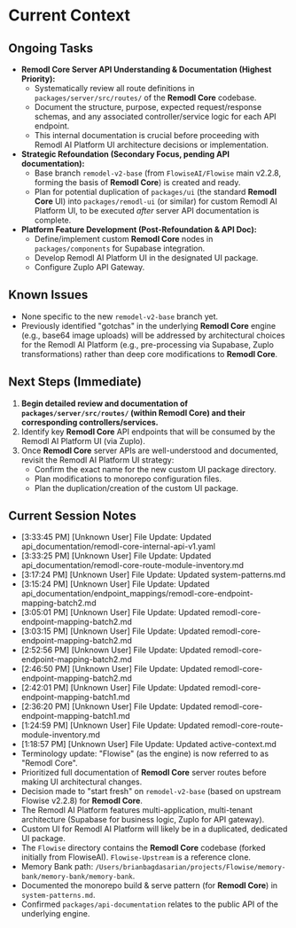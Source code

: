 # Current Context

## Ongoing Tasks
- **Remodl Core Server API Understanding & Documentation (Highest Priority):**
    - Systematically review all route definitions in `packages/server/src/routes/` of the **Remodl Core** codebase.
    - Document the structure, purpose, expected request/response schemas, and any associated controller/service logic for each API endpoint.
    - This internal documentation is crucial before proceeding with Remodl AI Platform UI architecture decisions or implementation.
- **Strategic Refoundation (Secondary Focus, pending API documentation):**
    - Base branch `remodel-v2-base` (from `FlowiseAI/Flowise` main v2.2.8, forming the basis of **Remodl Core**) is created and ready.
    - Plan for potential duplication of `packages/ui` (the standard **Remodl Core** UI) into `packages/remodl-ui` (or similar) for custom Remodl AI Platform UI, to be executed *after* server API documentation is complete.
- **Platform Feature Development (Post-Refoundation & API Doc):**
    - Define/implement custom **Remodl Core** nodes in `packages/components` for Supabase integration.
    - Develop Remodl AI Platform UI in the designated UI package.
    - Configure Zuplo API Gateway.

## Known Issues
- None specific to the new `remodel-v2-base` branch yet.
- Previously identified "gotchas" in the underlying **Remodl Core** engine (e.g., base64 image uploads) will be addressed by architectural choices for the Remodl AI Platform (e.g., pre-processing via Supabase, Zuplo transformations) rather than deep core modifications to **Remodl Core**.

## Next Steps (Immediate)
1.  **Begin detailed review and documentation of `packages/server/src/routes/` (within Remodl Core) and their corresponding controllers/services.**
2.  Identify key **Remodl Core** API endpoints that will be consumed by the Remodl AI Platform UI (via Zuplo).
3.  Once **Remodl Core** server APIs are well-understood and documented, revisit the Remodl AI Platform UI strategy:
    *   Confirm the exact name for the new custom UI package directory.
    *   Plan modifications to monorepo configuration files.
    *   Plan the duplication/creation of the custom UI package.

## Current Session Notes

- [3:33:45 PM] [Unknown User] File Update: Updated api_documentation/remodl-core-internal-api-v1.yaml
- [3:33:25 PM] [Unknown User] File Update: Updated api_documentation/remodl-core-route-module-inventory.md
- [3:17:24 PM] [Unknown User] File Update: Updated system-patterns.md
- [3:15:24 PM] [Unknown User] File Update: Updated api_documentation/endpoint_mappings/remodl-core-endpoint-mapping-batch2.md
- [3:05:01 PM] [Unknown User] File Update: Updated remodl-core-endpoint-mapping-batch2.md
- [3:03:15 PM] [Unknown User] File Update: Updated remodl-core-endpoint-mapping-batch2.md
- [2:52:56 PM] [Unknown User] File Update: Updated remodl-core-endpoint-mapping-batch2.md
- [2:46:50 PM] [Unknown User] File Update: Updated remodl-core-endpoint-mapping-batch2.md
- [2:42:01 PM] [Unknown User] File Update: Updated remodl-core-endpoint-mapping-batch1.md
- [2:36:20 PM] [Unknown User] File Update: Updated remodl-core-endpoint-mapping-batch1.md
- [1:24:59 PM] [Unknown User] File Update: Updated remodl-core-route-module-inventory.md
- [1:18:57 PM] [Unknown User] File Update: Updated active-context.md
- Terminology update: "Flowise" (as the engine) is now referred to as "Remodl Core".
- Prioritized full documentation of **Remodl Core** server routes before making UI architectural changes.
- Decision made to "start fresh" on `remodel-v2-base` (based on upstream Flowise v2.2.8) for **Remodl Core**.
- The Remodl AI Platform features multi-application, multi-tenant architecture (Supabase for business logic, Zuplo for API gateway).
- Custom UI for Remodl AI Platform will likely be in a duplicated, dedicated UI package.
- The `Flowise` directory contains the **Remodl Core** codebase (forked initially from FlowiseAI). `Flowise-Upstream` is a reference clone.
- Memory Bank path: `/Users/brianbagdasarian/projects/Flowise/memory-bank/memory-bank/memory-bank`.
- Documented the monorepo build & serve pattern (for **Remodl Core**) in `system-patterns.md`.
- Confirmed `packages/api-documentation` relates to the public API of the underlying engine.
